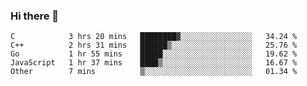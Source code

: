 ### Hi there 👋

<!--
**KLXLjun/KLXLjun** is a ✨ _special_ ✨ repository because its `README.md` (this file) appears on your GitHub profile.

Here are some ideas to get you started:

- 🔭 I’m currently working on ...
- 🌱 I’m currently learning ...
- 👯 I’m looking to collaborate on ...
- 🤔 I’m looking for help with ...
- 💬 Ask me about ...
- 📫 How to reach me: ...
- 😄 Pronouns: ...
- ⚡ Fun fact: ...
-->

<!--START_SECTION:waka-->
```text
C            3 hrs 20 mins   ████████▓░░░░░░░░░░░░░░░░   34.24 % 
C++          2 hrs 31 mins   ██████▒░░░░░░░░░░░░░░░░░░   25.76 % 
Go           1 hr 55 mins    █████░░░░░░░░░░░░░░░░░░░░   19.62 % 
JavaScript   1 hr 37 mins    ████▒░░░░░░░░░░░░░░░░░░░░   16.67 % 
Other        7 mins          ▒░░░░░░░░░░░░░░░░░░░░░░░░   01.34 % 
```
<!--END_SECTION:waka-->
